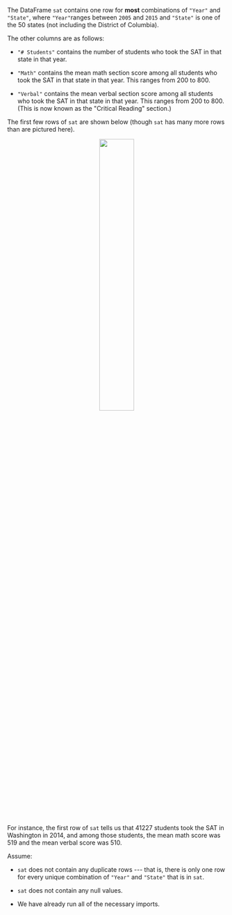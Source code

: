 The DataFrame `sat` contains one row for **most** combinations of `"Year"` and `"State"`, where `"Year"`ranges between `2005` and `2015` and `"State"` is one of the 50 states (not including the District of Columbia).

The other columns are as follows:

-   `"# Students"` contains the number of students who took the SAT in that state in that year.

-   `"Math"` contains the mean math section score among all students who took the SAT in that state in that year. This ranges from 200 to 800.

-   `"Verbal"` contains the mean verbal section score among all students who took the SAT in that state in that year. This ranges from 200 to 800. (This is now known as the "Critical Reading" section.)


The first few rows of `sat` are shown below  (though `sat` has many more rows than are pictured here).

<center><img src='../assets/images/wi23-final/df.png' width=40%></center>

For instance, the first row of `sat` tells us that 41227 students took the SAT in Washington in 2014, and among those students, the mean math score was 519 and the mean verbal score was 510.

Assume:

-   `sat` does not contain any duplicate rows --- that is, there is only one row for every unique combination of `"Year"` and `"State"` that is in `sat`.

-   `sat` does not contain any null values.

-   We have already run all of the necessary imports.

